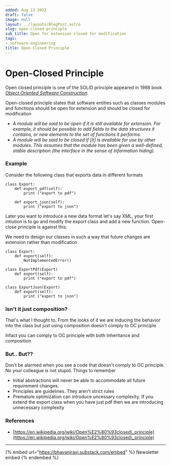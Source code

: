 ```yaml
---
added: Aug 13 2022
draft: false
image: null
layout: ../layouts/BlogPost.astro
slug: open-closed-principle
sub_title: Open for extension closed for modification
tags:
- software-engineering
title: Open-Closed Principle
---
```


# Open-Closed Principle

Open closed principle is one of the SOLID principle appeared in 1988 book [_Object Oriented Software Construction_](https://en.wikipedia.org/wiki/Object-Oriented\_Software\_Construction).

Open-closed principle states that software entities such as classes modules and functions should be open for extension and should be closed for modification

* _A module will be said to be open if it is still available for extension. For example, it should be possible to add fields to the data structures it contains, or new elements to the set of functions it performs._
* _A module will be said to be closed if \[it] is available for use by other modules. This assumes that the module has been given a well-defined, stable description (the interface in the sense of information hiding)._

### Example

Consider the following class that exports data in different formats

```
class Export:
    def export_pdf(self):
        print ("export to pdf")

    def export_json(self):
        print ("export to json")
```

Later you want to introduce a new data format let's say XML, your first intiution is to go and modify the export class and add a new function. Open-close principle is against this.

We need to design our classes in such a way that future changes are extension rather than modification

```
class Export:
    def export(self):
        NotImplementedError()

class ExportPdf(Export)
    def export(self):
        print ("export to pdf")

class ExportJson(Export)
    def export(self):
        print ("export to json")
```

### Isn't it just composition?

That's what I thought to. From the looks of it we are inducing the behavior into the class but just using composition doesn't comply to OC principle

Infact you can comply to OC principle with both Inheritance and composition

### But.. But??

Don't be alarmed when you see a code that doesn't comply to OC principle. No your colleague is not stupid. Things to remember

* Initial abstractions will never be able to accommodate all future requirement changes.
* Principles are guidelines. They aren't strict rules
* Premature optimization can introduce uncessary complexity. If you extend the export class when you have just pdf then we are introducing unnecessary complexity

### References

* [https://en.wikipedia.org/wiki/Open%E2%80%93closed\_principle](https://en.wikipedia.org/wiki/Open%E2%80%93closed\_principle)

***

{% embed url="https://bhavaniravi.substack.com/embed" %}
Newsletter embed
{% endembed %}